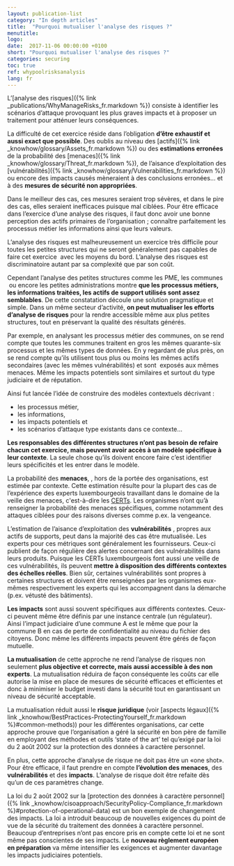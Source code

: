 ```yaml
---
layout: publication-list
category: "In depth articles"
title:  "Pourquoi mutualiser l'analyse des risques ?"
menutitle:
logo:
date:  2017-11-06 00:00:00 +0100
short: "Pourquoi mutualiser l'analyse des risques ?"
categories: securing
toc: true
ref: whypoolrisksanalysis
lang: fr
---
```

L’[analyse des risques]({% link _publications/WhyManageRisks_fr.markdown %}) consiste à identifier les scénarios d’attaque provoquant les plus graves impacts et à proposer un traitement pour atténuer leurs conséquences.

La difficulté de cet exercice réside dans l’obligation **d’être exhaustif et aussi exact que possible**. Des oublis au niveau des [actifs]({% link _knowhow/glossary/Assets_fr.markdown %}) ou des **estimations erronées** de la probabilité des [menaces]({% link _knowhow/glossary/Threat_fr.markdown %}), de l’aisance d’exploitation des [vulnérabilités]({% link _knowhow/glossary/Vulnerabilities_fr.markdown %}) ou encore des impacts causés mèneraient à des conclusions erronées… et à des **mesures de sécurité non appropriées**.

Dans le meilleur des cas, ces mesures seraient trop sévères, et dans le pire des cas, elles seraient inefficaces puisque mal ciblées. Pour être efficace dans l’exercice d’une analyse des risques, il faut donc avoir une bonne perception des actifs primaires de l’organisation ; connaître parfaitement les processus métier les informations ainsi que leurs valeurs.

L’analyse des risques est malheureusement un exercice très difficile pour toutes les petites structures qui ne seront généralement pas capables de faire cet exercice &nbsp;avec les moyens du bord. L’analyse des risques est discriminatoire autant par sa complexité que par son coût.

Cependant l’analyse des petites structures comme les PME, les communes &nbsp;ou encore les petites administrations montre **que les processus métiers, les informations traitées, les actifs de support utilisés sont assez semblables**. De cette constatation découle une solution pragmatique et simple. Dans un même secteur d’activité, **on peut mutualiser les efforts d’analyse de risques** pour la rendre accessible même aux plus petites structures, tout en préservant la qualité des résultats générés.

Par exemple, en analysant les processus métier des communes, on se rend compte que toutes les communes traitent en gros les mêmes quarante-six processus et les mêmes types de données. En y regardant de plus près, on se rend compte qu’ils utilisent tous plus ou moins les mêmes actifs secondaires (avec les mêmes vulnérabilités) et sont &nbsp;exposés aux mêmes menaces. Même les impacts potentiels sont similaires et surtout du type judiciaire et de réputation.

Ainsi fut lancée l’idée de construire des modèles contextuels décrivant :

* les processus métier,
* les informations,
* les impacts potentiels et
* les scénarios d’attaque type existants dans ce contexte…

**Les responsables des différentes structures n’ont pas besoin de refaire chacun cet exercice, mais peuvent avoir accès à un modèle spécifique à leur contexte**. La seule chose qu’ils doivent encore faire c’est identifier leurs spécificités et les entrer dans le modèle.

La probabilité des **menaces**, , hors de la portée des organisations, est estimée par contexte. Cette estimation résulte pour la plupart des cas de l’expérience des experts luxembourgeois travaillant dans le domaine de la veille des menaces, c'est-à-dire les  [CERTs](www.cert.lu). Les organismes n’ont qu’à renseigner la probabilité des menaces spécifiques, comme notamment des attaques ciblées pour des raisons diverses comme p.ex. la vengeance.

L’estimation de l’aisance d’exploitation des **vulnérabilités** , propres aux actifs de supports, peut dans la majorité des cas être mutualisée. Les experts pour ces métriques sont généralement les fournisseurs. Ceux-ci publient de façon régulière des alertes concernant des vulnérabilités dans leurs produits. Puisque les CERTs luxembourgeois font aussi une veille de ces vulnérabilités, ils peuvent **mettre à disposition des différents contextes des échelles réelles**. Bien sûr, certaines vulnérabilités sont propres à certaines structures et doivent être renseignées par les organismes eux-mêmes respectivement les experts qui les accompagnent dans la démarche (p.ex. vétusté des bâtiments).

**Les impacts**  sont aussi souvent spécifiques aux différents contextes. Ceux-ci peuvent même être définis par une instance centrale (un régulateur). Ainsi l’impact judiciaire d’une commune A est le même que pour la commune B en cas de perte de confidentialité au niveau du fichier des citoyens. Donc même les différents impacts peuvent être gérés de façon mutuelle.

**La mutualisation** de cette approche ne rend l’analyse de risques non seulement **plus objective et correcte, mais aussi accessible à des non experts**. La mutualisation réduira de façon conséquente les coûts car elle autorise la mise en place de mesures de sécurité efficaces et efficientes et donc à minimiser le budget investi dans la sécurité tout en garantissant un niveau de sécurité acceptable.

La mutualisation réduit aussi le **risque juridique** (voir [aspects légaux]({% link _knowhow/BestPractices-ProtectingYourself_fr.markdown %}#common-methods)) pour les différentes organisations, car cette approche prouve que l’organisation a géré la sécurité en bon père de famille en employant des méthodes et outils ‘state of the art’ tel qu’exigé par la loi du 2 août 2002 sur la protection des données à caractère personnel.

En plus, cette approche d’analyse de risque ne doit pas être un «one shot». Pour être efficace, il faut prendre en compte **l’évolution des menaces**, des **vulnérabilités** et des **impacts**. L’analyse de risque doit être refaite dès qu’un de ces paramètres change.

La loi du 2 août 2002 sur la [protection des données à caractère personnel]({% link _knowhow/cisoapproach/SecurityPolicy-Compliance_fr.markdown %}#protection-of-operational-data) est un bon exemple de changement des impacts. La loi a introduit beaucoup de nouvelles exigences du point de vue de la sécurité du traitement des données à caractère personnel. Beaucoup d’entreprises n’ont pas encore pris en compte cette loi et ne sont même pas conscientes de ses impacts. Le **nouveau règlement européen en préparation** va même intensifier les exigences et augmenter davantage les impacts judiciaires potentiels.
